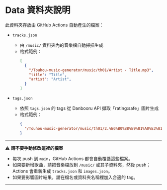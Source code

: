# Data 資料夾說明

此資料夾存放由 GitHub Actions 自動產生的檔案：

- `tracks.json`  
  - 由 `/music/` 資料夾內的音樂檔自動掃描生成  
  - 格式範例：
    ```json
    [
      {
        "/Touhou-music-generator/music/th01/Artist - Title.mp3",
        "title": "Title",
        "artist": "Artist",
      }
    ]
    ```

- `tags.json`  
  - 依照 `tags.json` 的 tags 從 Danbooru API 擷取「rating:safe」圖片生成  
  - 格式範例：
    ```json
    {
      "/Touhou-music-generator/music/th01/2.%E6%B0%B8%E9%81%A0%E3%81%AE%E5%B7%AB%E5%A5%B3.mp3":{"bgTag": "hakurei_reimu"},
    }
    ```

---

⚠️ **請不要手動修改這裡的檔案**  
- 每次 push 到 `main`，GitHub Actions 都會自動覆蓋這些檔案。  
- 如果要新增歌曲，請把音樂檔放到 `/music/` 或其子資料夾，然後 push；Actions 會重新生成 `tracks.json` 和 `images.json`。  
- 如果要影響圖片結果，請在檔名或資料夾名稱裡加入合適的 tag。  

---
